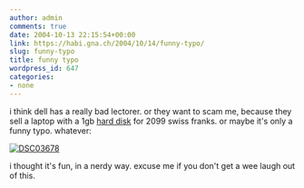 ```yaml
---
author: admin
comments: true
date: 2004-10-13 22:15:54+00:00
link: https://habi.gna.ch/2004/10/14/funny-typo/
slug: funny-typo
title: funny typo
wordpress_id: 647
categories:
- none
---
```


i think dell has a really bad lectorer.
or they want to scam me, because they sell a laptop with a 1gb [hard disk](http://dict.leo.org/?search=festplatte) for 2099 swiss franks.
or maybe it's only a funny typo. whatever:

[![DSC03678](https://habi.gna.ch/blog/images/DSC03678-tm.jpg)](https://habi.gna.ch/blog/images/DSC03678.JPG)

i thought it's fun, in a nerdy way. excuse me if you don't get a wee laugh out of this.
